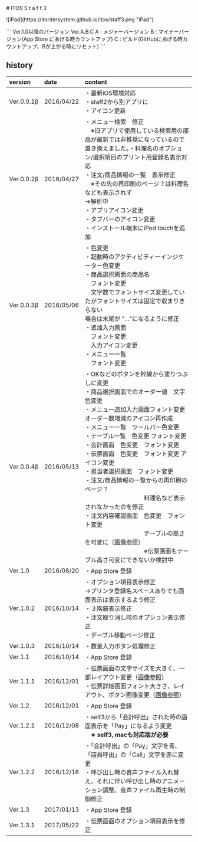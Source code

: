 <title>ITOS Self 3</title>
# ITOS S t a f f  3
<p class="center">
![iPad](https://itordersystem.github.io/itos/staff3.png "iPad")
</p>
```
Ver.1.0以降のバージョン
Ver.A.B.C
A : メジャーバージョン
B : マイナーバージョン(App Store にあげる時カウントアップ)
C : ビルド(GitHubにあげる時カウントアップ、Bが上がる時にリセット)
```

## history

| version | date | content |
|:--|:--|:--|
| Ver.0.0.1β | 2016/04/22 |・最新iOS環境対応<br>・staff2から別アプリに<br>・アイコン更新 |
| Ver.0.0.2β | 2016/04/27 |・メニュー検索　修正<br>　※旧アプリで使用している検索用の部品が最新では非推奨になっているので<br>置き換えました。・料理名のオプション/選択項目のプリント用登録名表示対応<br>・注文/商品情報の一覧　表示修正<br>　※その先の再印刷のページ？は料理名なども表示されず<br>    →解析中<br>・アプリアイコン変更<br>・タブバーのアイコン変更<br>・インストール端末にiPod touchを追加 |
| Ver.0.0.3β | 2016/05/06 |・色変更<br>・起動時のアクティビティーインジケーター色変更<br>・商品選択画面の商品名<br>　フォント変更　<br>　文字数でフォントサイズ変更していたがフォントサイズは固定で収まりきらない<br>場合は末尾が "..."になるように修正<br>・追加入力画面<br>　フォント変更<br>　入力アイコン変更<br>・メニュー一覧<br>　フォント変更 |
| Ver.0.0.4β | 2016/05/13 |・OKなどのボタンを枠線から塗りつぶしに変更<br>・商品選択画面でのオーダー値　文字色変更<br>・メニュー追加入力画面フォント変更<br>  オーダー数増減のアイコン再作成<br>・メニュー一覧　ツールバー色変更<br>・テーブル一覧　色変更 フォント変更<br>・会計画面　色変更　フォント変更<br>・伝票画面　色変更　フォント変更 アイコン変更<br>・担当者選択画面　フォント変更<br>・注文/商品情報の一覧からの再印刷のページ？　<br>　　　　　　　　　　料理名など表示されなかったのを修正<br>・注文内容確認画面　色変更　フォント変更<br>　　　　　　　　　　テーブルの高さを可変に（<a href="./histimage/20160513_1.png">画像参照</a>）<br>　　　　　　　　　　※伝票画面もテーブル高さ可変にできないか検討中 |
| Ver.1.0 | 2016/08/20 |・App Store 登録 |
| Ver.1.0.2 | 2016/10/14 |・オプション項目表示修正<br>    ->プリンタ登録名スペースありでも画面表示は表示するよう修正<br>・３階層表示修正<br>・注文取り消し時のオプション表示修正<br>・デーブル移動ページ修正|
| Ver.1.0.3 | 2016/10/14 |・数量入力ボタン処理修正 |
| Ver.1.1 | 2016/10/14 |・App Store 登録 |
| Ver.1.1.1 | 2016/12/01 |・伝票画面の文字サイズを大きく、一部レイアウト変更（<a href="./histimage/1_1_1_1.png">画像参照</a>）<br> ・伝票詳細画面フォント大きさ、レイアウト、ボタン画像変更（<a href="./histimage/1_1_1_2.png">画像参照</a>）|
| Ver.1.2 | 2016/12/01 |・App Store 登録 |
| Ver.1.2.1 | 2016/12/08 |・self3から「会計呼出」された時の画面表示を「Pay」になるよう変更<br>　**※ self3, macも対応版が必要** |
| Ver.1.2.2 | 2016/12/16 |・「会計呼出」の「Pay」文字を青、「店員呼出」の「Call」文字を赤に変更<br>・呼び出し時の音声ファイル入れ替え、それに伴い呼び出し時のアニメーション調整、音声ファイル再生時の制御修正 |
| Ver.1.3 | 2017/01/13 |・App Store 登録 |
| Ver.1.3.1 | 2017/05/22 |・伝票画面のオプション項目表示を修正|
